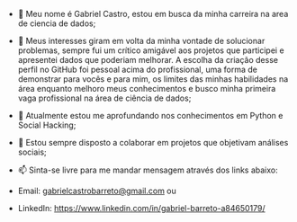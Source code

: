 - 👋 Meu nome é Gabriel Castro, estou em busca da minha carreira 
na area de ciencia de dados;

- 👀 Meus interesses giram em volta da minha vontade de solucionar
problemas, sempre fui um crítico amigável aos projetos que participei
e apresentei dados que poderiam melhorar. A escolha da criação desse 
perfil no GitHub foi pessoal acima do profissional, uma forma de demonstrar
para vocês e para mim, os limites das minhas habilidades na área enquanto
melhoro meus conhecimentos e busco minha primeira vaga profissional na área de ciência de dados;

- 🌱 Atualmente estou me aprofundando nos conhecimentos em Python e Social Hacking;
- 💞️ Estou sempre disposto a colaborar em projetos que objetivam análises sociais;
- 📫 Sinta-se livre para me mandar mensagem através dos links abaixo:
- Email: gabrielcastrobarreto@gmail.com ou
- LinkedIn: https://www.linkedin.com/in/gabriel-barreto-a84650179/


